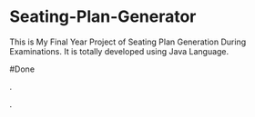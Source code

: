 # Seating-Plan-Generator

This is My Final Year Project of Seating Plan Generation During Examinations. It is totally developed using Java Language.











































































#Done










































































































.




































































































































































































































































































































































































































































































.






































